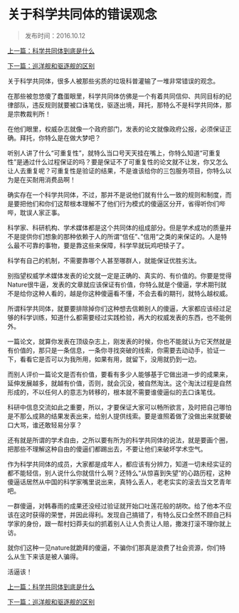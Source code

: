 # 关于科学共同体的错误观念

> 发布时间：2016.10.12

[上一篇：科学共同体到底是什么](/social/article5)

[下一篇：巡洋舰和驱逐舰的区别](/social/article7)



关于科学共同体，很多人被那些劣质的垃圾科普灌输了一堆非常错误的观念。

在那些被忽悠傻了蠢蛋眼里，科学共同体仿佛是一个有着共同信仰、共同目标的纪律部队，违反规则就要被口诛笔伐，驱逐出境，拜托，那特么不是科学共同体，那是宗教裁判所！

在他们眼里，权威杂志就像一个政府部门，发表的论文就像政府公报，必须保证正确。拜托，你特么是在做大梦吧？

听别人讲了什么“可重复性”，就特么当口号天天挂在嘴上，你特么知道“可重复性”是通过什么过程保证的吗？要是保证不了可重复性的论文就不让发，你又怎么让人去重复呢？可重复性是验证的结果，不是谁该给你的三包服务项目，你特么以为是在买耐用消费品啊！

确实存在一个科学共同体，不过，那并不是说他们就有什么一致的规则和制度，而是要把他们和你们这帮根本理解不了他们行为模式的傻逼区分开，省得听你们哔哔，耽误人家正事。

科学家、科研机构、学术媒体都是这个共同体的组成部分。但是学术成功的质量并不是提供你们想象的那种依赖于人的所谓“信任”、”信用“之类的来保证的。人是特么最不可靠的事物，要是靠这些来保障，科学早就玩鸡吧犊子了。

科学有自己的机制，不需要靠哪个人甚至哪群人，就能保证优胜劣汰。

别指望权威学术媒体发表的论文就一定是正确的、真实的、有价值的。你要是觉得Nature很牛逼，发表的文章就应该保证有价值，你特么就是个傻逼，学术期刊就不是给你这种人看的，越是你这种傻逼看不懂，不会去看的期刊，就特么越权威。

所谓科学共同体，就要要排除掉你们这种想去信赖别人的傻逼，大家都应该经过足够的科学训练，知道什么都需要经过实践检验，再大的权威发表的东西，也不能例外。

一篇论文，就算你发表在顶级杂志上，刚发表的时候，你也不能就认为它天然就是有价值的，那只是一条信息，一条你寻找突破的线索，你需要去动动手，验证一下，看看它是否可以为我所用，如果有用，就留下，没用就扔到一边。

而别人评价一篇论文是否有价值，要看有多少人能够基于它做出进一步的成果来，延伸发展越多，就越有价值，否则，就会沉没，被自然淘汰。这个淘汰过程是自然形成的，不以任何人的意志为转移的，根本就不需要谁傻逼似的去口诛笔伐。 

科研中信息交流如此之重要，所以，才要保证大家可以畅所欲言，及时把自己哪怕是不那么成熟的结果发表出来，给别人提供线索。要是谁照着做了没做出来就要破口大骂，谁还敢轻易分享？

还有就是所谓的学术自由，之所以要有所为的科学共同体的说法，就是要画个圈，把那些不理解这种自由的傻逼们都踢出去，不要让他们来破坏学术空气。

作为科学共同体的成员，大家都是成年人，都应该有分辨力，知道一切未经实证的都不能轻信，别人说什么你就信什么啊？还特么“从惊喜到失望”的心路历程，这种傻逼话居然从中国的科学家嘴里说出来，真特么丢人，老老实实的滚去当文艺青年吧。

一群傻逼，对韩春雨的成果还没经过验证就开始口吐莲花般的胡吹。给了他本不应该在这时获得的荣誉，并因此得利。发现自己搞错了，有特么反口全然不顾自己科学家的身份，跟一帮村妇莽夫似的抓着别人让人负责让人赔，撒泼打滚不理你就上访。

就你们这种一见nature就跪拜的傻逼，不骗你们那真是浪费了社会资源，你们特么从生下来该是被人骗得。

活逼该！



[上一篇：科学共同体到底是什么](/social/article5)

[下一篇：巡洋舰和驱逐舰的区别](/social/article7)



